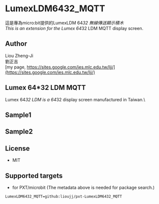 # LumexLDM6432_MQTT

這是專為micro:bit提供的LumexLDM 64*32 無線傳送顯示積木\
This is an extension for the Lumex 64*32 LDM MQTT display screen.

## Author
Liou Zheng-Ji\
劉正吉\
[my page, https://sites.google.com/jes.mlc.edu.tw/ljj/](https://sites.google.com/jes.mlc.edu.tw/ljj/)

## Lumex 64*32 LDM MQTT
Lumex 64*32 LDM is a 64*32 display screen manufactured in Taiwan.\

## Sample1

## Sample2

## License

* MIT

## Supported targets

* for PXT/microbit
(The metadata above is needed for package search.)

```package
LumexLDM6432_MQTT=github:lioujj/pxt-LumexLDM6432_MQTT
```